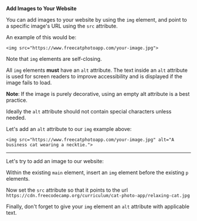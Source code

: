 **Add Images to Your Website**

You can add images to your website by using the `img` element, 
and point to a specific image's URL using the `src` attribute.

An example of this would be:

    <img src="https://www.freecatphotoapp.com/your-image.jpg">

Note that `img` elements are self-closing.

All `img` elements **must** have an `alt` attribute.
The text inside an `alt` attribute is used for screen readers 
to improve accessibility and is displayed if the image fails to load.

**Note**: If the image is purely decorative, using an empty alt attribute is a best practice.

Ideally the `alt` attribute should not contain special characters unless needed.

Let's add an `alt` attribute to our `img` example above:

    <img src="https://www.freecatphotoapp.com/your-image.jpg" alt="A business cat wearing a necktie.">

<hr>

Let's try to add an image to our website:

Within the existing `main` element, insert an `img` element before the existing `p` elements.

Now set the `src` attribute so that it points to the url 
`https://cdn.freecodecamp.org/curriculum/cat-photo-app/relaxing-cat.jpg`

Finally, don't forget to give your `img` element an `alt` attribute with applicable text.
